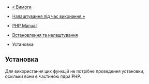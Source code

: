 - [« Вимоги](errorfunc.requirements.md)
- [Налаштування під час виконання »](errorfunc.configuration.md)

- [PHP Manual](index.md)
- [Встановлення та налаштування](errorfunc.setup.md)
- Установка

## Установка

Для використання цих функцій не потрібне проведення установки,
оскільки вони є частиною ядра PHP.
